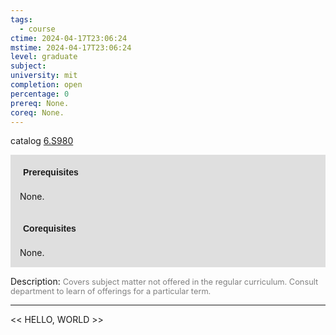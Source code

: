 ```yaml
---
tags:
  - course
ctime: 2024-04-17T23:06:24
mstime: 2024-04-17T23:06:24
level: graduate
subject: 
university: mit
completion: open
percentage: 0
prereq: None.
coreq: None.
---
```


catalog [6.S980](http://student.mit.edu/catalog/m6e.html#6.S980)

<span style="display: block; padding: 15px; background-color: rgb(100, 100, 100, 0.2);"><font id="m_prereq3575_0" style="display: block; font-family: Arial, sans-serif; font-weight: bold; padding: 5px">Prerequisites</font><br><span id="prereq3575_0">None.</span></span>
<span style="display: block; padding: 15px; background-color: rgb(100, 100, 100, 0.2);"><font id="m_coreq3575_0" style="display: block; font-family: Arial, sans-serif; font-weight: bold; padding: 5px">Corequisites</font><br><span id="coreq3575_0">None.</span></span>

<font style="">Description:</font>
<font style="color: grey; font-size: 0.8rem;">Covers subject matter not offered in the regular curriculum. Consult department to learn of offerings for a particular term.</font>



---

<< HELLO, WORLD >>
